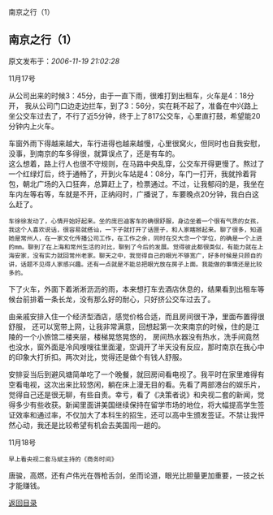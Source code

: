 南京之行（1）
## 南京之行（1）

 原文发布于：*2006-11-19 21:02:28*

11月17号

 

从公司出来的时候3：45分，由于一直下雨，很难打到出租车，火车是4：18分开，
我从公司门口边走边拦车，到了3：56分，实在耗不起了，准备在中兴路上坐公交车过去了，不行了近5分钟，终于上了817公交车，心里直打鼓，希望能20分钟内上火车。

 
车窗外雨下得越来越大，车行进得也越来越慢，心里很窝火，但同时也自我安慰，没事，到南京的车多得很，就算误点了，还是有车的。    
这么想着，路上行人也很不守规则，在马路中央乱穿，公交车开得更慢了。熬过了一个红绿灯后，终于通畅了，开到火车站是4：08分，车门一打开，我就拎着背包，朝北广场的入口狂奔，总算赶上了，检票通过。不过，让我郁闷的是，我坐在车内左等右等，车就是不开，正纳闷时，广播说了，车要晚点20分钟，我白白这么赶了。

    车徐徐发动了，心情开始好起来。坐的庞巴迪客车的确很舒服，身边坐着一个很有气质的女孩，我这个人喜欢说话，很容易就搭讪，一下子就打开了话匣子，和人家瞎掰起来。聊了很多，知道她是常州人，在一家文化传播公司工作，在工作之余，同时在交大念一个学位，的确是一个上进的mm。聊到了在上海和常州生活的对比，聊到了今后的发展。觉得彼此都很类似，有能力就在上海安家，没有实力就回常州老家。聊天之中，我觉得自己的眼光不够宽广，好多时候是只顾自的讲，话题不见得人家感兴趣。还有一点就是不能总把眼光放在房子上面。我能做的事情还是比较多的。

   下了火车，外面下着淅淅沥沥的雨，本来想打车去酒店休息的，结果看到出租车等候台前排着一条长龙，没有那么好的耐心，只好挤公交车过去了。

   
由亲戚安排入住一个经济型酒店，感觉价格合适，而且房间很干净，里面布置得很舒服， 还可以宽带上网，让我非常满意，回想起第一次来南京的时候，住的是江陵的一个小旅馆二楼夹层，楼梯晃悠晃悠的， 房间热水器没有热水，洗手间竟然也没水，窗外面是冷风嗖嗖往里面灌，空调开了半天没有反应，那时南京在我心中的印象大打折扣。两次对比，觉得还是做个有钱人舒服。

 

 
安排妥当后到避风塘简单吃了一个晚餐，就回房间看电视了。我平时在家里难得有空看电视，这次出来比较悠闲，躺在床上漫无目的看。先看了两部港台的娱乐片，觉得自己还是很无聊，有些自责。幸亏，看了《决策者说》和央视二套的新闻，觉得多少有些收获。新闻里面讲美国继续保持在留学市场的地位，将大幅提高学生签证效率和通过率，不仅加大了本科生的招生，还可以高中生颁发签证。不禁让我怦然心动，我还是比较希望有机会去美国闯一趟的。

 

11月18号

    早上看央视二套马斌主持的《商务时间》

   唐骏，高燃，还有卢伟光在唇枪舌剑，坐而论道，眼光比胆量更加重要，一技之长才能赚钱。

[返回目录](index.html)
